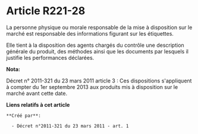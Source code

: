 # Article R221-28

La personne physique ou morale responsable de la mise à disposition sur le marché est responsable des informations figurant
sur les étiquettes.

Elle tient à la disposition des agents chargés du contrôle une description générale du produit, des méthodes ainsi que les
documents par lesquels il justifie les performances déclarées.

**Nota:**

Décret n° 2011-321 du 23 mars 2011 article 3 : Ces dispositions s'appliquent à compter du 1er septembre 2013 aux produits mis
à disposition sur le marché avant cette date.

**Liens relatifs à cet article**

	**Créé par**:

	  - Décret n°2011-321 du 23 mars 2011 - art. 1
